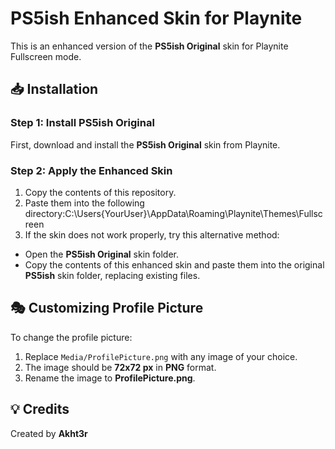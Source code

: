 # PS5ish Enhanced Skin for Playnite  

This is an enhanced version of the **PS5ish Original** skin for Playnite Fullscreen mode.  

## 📥 Installation  

### Step 1: Install PS5ish Original  
First, download and install the **PS5ish Original** skin from Playnite.  

### Step 2: Apply the Enhanced Skin  
1. Copy the contents of this repository.  
2. Paste them into the following directory:C:\Users{YourUser}\AppData\Roaming\Playnite\Themes\Fullscreen
4. If the skin does not work properly, try this alternative method:  
- Open the **PS5ish Original** skin folder.  
- Copy the contents of this enhanced skin and paste them into the original **PS5ish** skin folder, replacing existing files.  

## 🎭 Customizing Profile Picture  
To change the profile picture:  
1. Replace `Media/ProfilePicture.png` with any image of your choice.  
2. The image should be **72x72 px** in **PNG** format.  
3. Rename the image to **ProfilePicture.png**.  

## 💡 Credits  
Created by **Akht3r**

